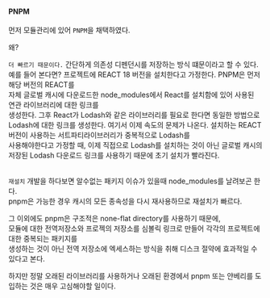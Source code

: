 #### PNPM

먼저 모듈관리에 있어 `PNPM`을 채택하였다. <br />

왜? <br />

`더 빠르기 때문이다.` 간단하게 의존성 디펜던시를 저장하는 방식 떄문이라고 할 수 있다.<br />
예를 들어 본다면? 프로젝트에 REACT 18 버전을 설치한다고 가정한다. PNPM은 먼저 해당 버전의 REACT를<br />
자체 글로벌 캐시에 다운로드한 node_modules에서 React를 설치함에 있어 사용된 연관 라이브러리에 대한 링크를 <br />생성한다. 그후 React가 Lodash와 같은 라이브러리를 필요로 한다면 동일한 방법으로 Lodash에 대한 링크를 생성한다.
여기서 이제 속도의 문제가 나온다. 설치하는 REACT 버전이 사용하는 서트파티라이브러리가 중복적으로 Lodash를 <br />사용해야한다고 가정할 때, 이제 직접으로 Lodash를 설치하는 것이 아닌 글로벌 캐시의 저장된 Lodash 다운로드 링크를
사용하기 때문에 초기 설치가 빨라진다.<br /><br />

`재설치` 개발을 하다보면 알수없는 패키지 이슈가 있을때 node_modules를 날려보곤 한다.<br />
pnpm은 가능한 경우 캐시의 모든 종속성을 다시 재사용하므로 재설치가 빠르다.<br />

그 이외에도 pnpm은 구조적은 none-flat directory를 사용하기 때문에,<br />
모듈에 대한 전역저장소와 프로젝의 저장소를 심볼릭 링크로 만들어 각각의 프로젝트에 대한 중복되는 패키지를<br />
생성하는 것이 아닌 전역 저장소에 엑세스하는 방식을 취해 디스크 절약에 효과적일 수 있다고 본다.<br />

하지만 정말 오래된 라이브러리를 사용하거나 오래된 환경에서 pnpm 또는 얀베리를 도입하는 것은 매우 고심해야할 일이다.<br />
